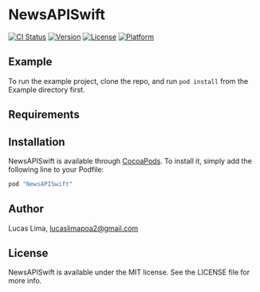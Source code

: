 # NewsAPISwift

[![CI Status](http://img.shields.io/travis/lucaslimapoa/NewsAPISwift.svg?style=flat)](https://travis-ci.org/lucaslimapoa/NewsAPISwift)
[![Version](https://img.shields.io/cocoapods/v/NewsAPISwift.svg?style=flat)](http://cocoapods.org/pods/NewsAPISwift)
[![License](https://img.shields.io/cocoapods/l/NewsAPISwift.svg?style=flat)](http://cocoapods.org/pods/NewsAPISwift)
[![Platform](https://img.shields.io/cocoapods/p/NewsAPISwift.svg?style=flat)](http://cocoapods.org/pods/NewsAPISwift)

## Example

To run the example project, clone the repo, and run `pod install` from the Example directory first.

## Requirements

## Installation

NewsAPISwift is available through [CocoaPods](http://cocoapods.org). To install
it, simply add the following line to your Podfile:

```ruby
pod "NewsAPISwift"
```

## Author

Lucas Lima, lucaslimapoa2@gmail.com

## License

NewsAPISwift is available under the MIT license. See the LICENSE file for more info.
